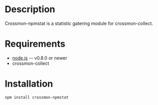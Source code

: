 Description
===========

Crossmon-npmstat is a statistic gatering module for crossmon-collect.


Requirements
============

* [node.js](http://nodejs.org/) -- v0.8.0 or newer
* crossmon-collect

Installation
============

    npm install crossmon-npmstat
		
